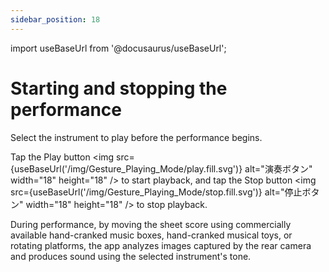 ```yaml
---
sidebar_position: 18
---
```


import useBaseUrl from '@docusaurus/useBaseUrl';

# Starting and stopping the performance  

Select the instrument to play before the performance begins.

Tap the Play button <img src={useBaseUrl('/img/Gesture_Playing_Mode/play.fill.svg')} alt="演奏ボタン" width="18" height="18" /> to start playback, and tap the Stop button <img src={useBaseUrl('/img/Gesture_Playing_Mode/stop.fill.svg')} alt="停止ボタン" width="18" height="18" /> to stop playback.  

During performance, by moving the sheet score using commercially available hand-cranked music boxes, hand-cranked musical toys, or rotating platforms, the app analyzes images captured by the rear camera and produces sound using the selected instrument's tone.